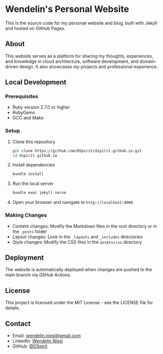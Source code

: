 # Wendelin's Personal Website

This is the source code for my personal website and blog, built with Jekyll and hosted on GitHub Pages.

## About

This website serves as a platform for sharing my thoughts, experiences, and knowledge in cloud architecture, software development, and domain-driven design. It also showcases my projects and professional experience.

## Local Development

### Prerequisites

- Ruby version 2.7.0 or higher
- RubyGems
- GCC and Make

### Setup

1. Clone this repository

   ```bash
   git clone https://github.com/DSpirit/dspirit.github.io.git
   cd dspirit.github.io
   ```

2. Install dependencies

   ```bash
   bundle install
   ```

3. Run the local server

   ```bash
   bundle exec jekyll serve
   ```

4. Open your browser and navigate to `http://localhost:4000`

### Making Changes

- Content changes: Modify the Markdown files in the root directory or in the `_posts` folder
- Layout changes: Look in the `_layouts` and `_includes` directories
- Style changes: Modify the CSS files in the `assets/css` directory

## Deployment

The website is automatically deployed when changes are pushed to the main branch via GitHub Actions.

## License

This project is licensed under the MIT License - see the LICENSE file for details.

## Contact

- Email: [wendelin.niesl@gmail.com](mailto:wendelin.niesl@gmail.com)
- LinkedIn: [Wendelin Niesl](https://www.linkedin.com/in/wendelin-niesl-676442138/)
- GitHub: [@DSpirit](https://github.com/DSpirit)